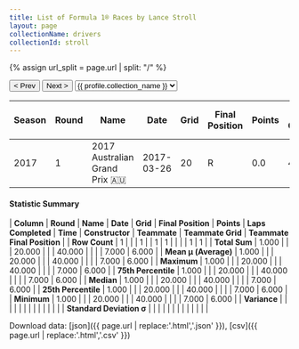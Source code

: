 ```yaml
---
title: List of Formula 1® Races by Lance Stroll
layout: page
collectionName: drivers
collectionId: stroll
---
```


{% assign url_split = page.url | split: "/" %}
<div id="collection-navigation">
<button onclick="selector.options[selector.selectedIndex-1].value && (window.location = selector.options[selector.selectedIndex-1].value);">&lt; Prev</button>
<button onclick="selector.options[selector.selectedIndex+1].value && (window.location = selector.options[selector.selectedIndex+1].value);">Next &gt;</button>
<select id="selector" onchange="this.options[this.selectedIndex].value && (window.location = this.options[this.selectedIndex].value);">
  {% for collectionId in site.data[page.collectionName].refs %}
    {% if collectionId == page.collectionId %}
      {% assign selected = "selected" %}
    {% else %}
      {% assign selected = "" %}
    {% endif %}
    {% assign profile = site.data[page.collectionName][collectionId].profile %}
    <option value="/f1/{{ page.collectionName }}/{{ collectionId }}/{{ url_split[4] }}" {{ selected }}>{{ profile.collection_name }}</option>
  {% endfor %}
</select>
</div>

| Season | Round | Name | Date | Grid | Final Position | Points | Laps Completed | Time | Constructor | Teammate | Teammate Grid | Teammate Final Position |
|--|--|--|--|--|--|--|--|--|--|--|--|--|
| 2017 | 1 | 2017 Australian Grand Prix 🇦🇺 | 2017-03-26 | 20 | R | 0.0 | 40 |   | Williams 🇬🇧 | [Felipe Massa 🇧🇷](/f1/drivers/massa) | 7 | 6 |

#### Statistic Summary

| **Column** | **Round** | **Name** | **Date** | **Grid** | **Final Position** | **Points** | **Laps Completed** | **Time** | **Constructor** | **Teammate** | **Teammate Grid** | **Teammate Final Position** |
| **Row Count** | 1 |  |  | 1 |  | 1 | 1 |  |  |  | 1 | 1 |
| **Total Sum** | 1.000 |  |  | 20.000 |  |  | 40.000 |  |  |  | 7.000 | 6.000 |
| **Mean μ (Average)** | 1.000 |  |  | 20.000 |  |  | 40.000 |  |  |  | 7.000 | 6.000 |
| **Maximum** | 1.000 |  |  | 20.000 |  |  | 40.000 |  |  |  | 7.000 | 6.000 |
| **75th Percentile** | 1.000 |  |  | 20.000 |  |  | 40.000 |  |  |  | 7.000 | 6.000 |
| **Median** | 1.000 |  |  | 20.000 |  |  | 40.000 |  |  |  | 7.000 | 6.000 |
| **25th Percentile** | 1.000 |  |  | 20.000 |  |  | 40.000 |  |  |  | 7.000 | 6.000 |
| **Minimum** | 1.000 |  |  | 20.000 |  |  | 40.000 |  |  |  | 7.000 | 6.000 |
| **Variance** |  |  |  |  |  |  |  |  |  |  |  |  |
| **Standard Deviation σ** |  |  |  |  |  |  |  |  |  |  |  |  |

Download data: [json]({{ page.url | replace:'.html','.json' }}), [csv]({{ page.url | replace:'.html','.csv' }})
